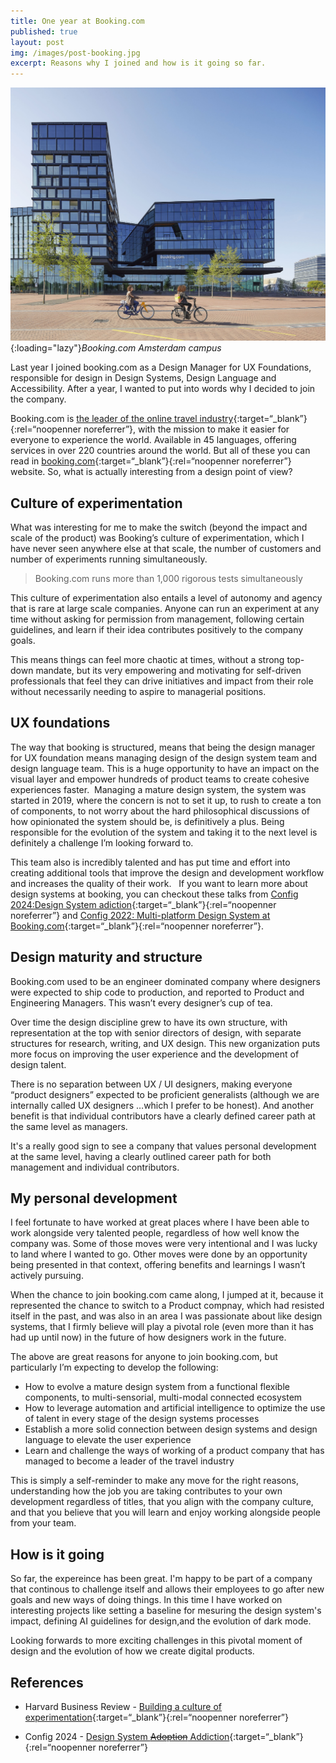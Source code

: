 ```yaml
---
title: One year at Booking.com
published: true
layout: post
img: /images/post-booking.jpg
excerpt: Reasons why I joined and how is it going so far.
---
```

![RSS](/images/post-booking.jpg){:loading="lazy"}*Booking.com Amsterdam campus*

Last year I joined booking.com as a Design Manager for UX Foundations, responsible for design in Design Systems, Design Language and Accessibility. After a year, I wanted to put into words why I decided to join the company.

Booking.com is [the leader of the online travel industry](https://www.statista.com/statistics/1039616/leading-online-travel-companies-by-market-cap/){:target=“_blank”}{:rel=“noopenner noreferrer”}, with the mission to make it easier for everyone to experience the world. Available in 45 languages, offering services in over 220 countries around the world.  But all of these you can read in [booking.com](https://news.booking.com/fast-facts){:target=“_blank”}{:rel=“noopenner noreferrer”}
website. So, what is actually interesting from a design point of view?

## Culture of experimentation

What was interesting for me to make the switch (beyond the impact and scale of the product) was Booking’s culture of experimentation, which I have never seen anywhere else at that scale, the number of customers and number of experiments running simultaneously. 

> Booking.com runs more than 1,000 rigorous tests simultaneously 

This culture of experimentation also entails a level of autonomy and agency that is rare at large scale companies. Anyone can run an experiment at any time without asking for permission from management, following certain guidelines, and learn if their idea contributes positively to the company goals.

This means things can feel more chaotic at times, without a strong top-down mandate, but its very empowering and motivating for self-driven professionals that feel they can drive initiatives and impact from their role without necessarily needing to aspire to managerial positions.

## UX foundations

The way that booking is structured, means that being the design manager for UX foundation means managing design of the design system team and design language team. This is a huge opportunity to have an impact on the visual layer and empower hundreds of product teams to create cohesive experiences faster.
 Managing a mature design system, the system was started in 2019, where the concern is not to set it up, to rush to create a ton of components, to not worry about the hard philosophical discussions of how opinionated the system should be, is definitively a plus. Being responsible for the evolution of the system and taking it to the next level is definitely a challenge I’m looking forward to.

This team also is incredibly talented and has put time and effort into creating additional tools that improve the design and development workflow and increases the quality of their work.   If you want to learn more about design systems at booking, you can checkout these talks from [Config 2024:Design System adiction](https://youtu.be/5P1CPwJdlsQ?si=bIVhFhj9Ghgo4SUc){:target=“_blank”}{:rel=“noopenner noreferrer”} and [Config 2022: Multi-platform Design System at Booking.com](https://youtu.be/5P1CPwJdlsQ?si=bIVhFhj9Ghgo4SUc){:target=“_blank”}{:rel=“noopenner noreferrer”}.

## Design maturity and structure

Booking.com  used to be an engineer dominated company where designers were expected to ship code to production, and reported to Product and Engineering Managers. This wasn’t every designer’s cup of tea.

Over time the design discipline grew to have its own structure, with representation at the top with senior directors of design, with separate structures for research, writing, and UX design. This new organization puts more focus on improving the user experience and the development of design talent.

There is no separation between UX / UI designers, making everyone “product designers” expected to be proficient generalists (although we are internally called UX designers …which I prefer to be honest). And another benefit is that individual contributors have a clearly defined career path at the same level as managers.

It's a really good sign to see a company that values personal development at the same level, having a clearly outlined career path for both management and individual contributors.

## My personal development

I feel fortunate to have worked at great places where I have been able to work alongside very talented people, regardless of how well know the company was. Some of those moves were very intentional and I was lucky to land where I wanted to go. Other moves were done by an opportunity being presented in that context, offering benefits and learnings I wasn’t actively pursuing. 

When the chance to join booking.com came along, I jumped at it, because it represented the chance to switch to a Product compnay, which had resisted itself in the past, and was also in an area I was passionate about like design systems, that I firmly believe will play a pivotal role (even more than it has had up until now) in the future of how designers work in the future.

The above are great reasons for anyone to join booking.com, but particularly I’m expecting to develop the following:

* How to evolve a mature design system from a functional flexible components, to multi-sensorial, multi-modal connected ecosystem
* How to leverage automation and artificial intelligence to optimize the use of talent in every stage of the design systems processes
* Establish a more solid connection between design systems and design language to elevate the user experience
* Learn and challenge the ways of working of a product company that has managed to become a leader of the travel industry

This is simply a self-reminder to make any move for the right reasons, understanding how the job you are taking contributes to your own development regardless of titles, that you align with the company culture, and that you believe that you will learn and enjoy working alongside people from your team.

## How is it going

So far, the expereince has been great. I'm happy to be part of a company that continous to challenge itself and allows their employees to go after new goals and new ways of doing things. In this time I have worked on interesting projects like setting a baseline for mesuring the design system's impact, defining AI guidelines for design,and the evolution of dark mode.

Looking forwards to more exciting challenges in this pivotal moment of design and the evolution of how we create digital products.

## References

* Harvard Business Review - [Building a culture of experimentation](https://hbr.org/2020/03/building-a-culture-of-experimentation){:target=“_blank”}{:rel=“noopenner noreferrer”}

* Config 2024 - [Design System ~~Adoption~~ Addiction](https://youtu.be/5P1CPwJdlsQ?si=Ho_Q97kVnnITtHuE){:target=“_blank”}{:rel=“noopenner noreferrer”}